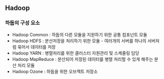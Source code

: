 ## Hadoop

### 하둡의 구성 요소
- Hadoop Common : 하둡의 다른 모듈을 지원하기 위한 공통 컴포넌트 모듈
- Hadoop HDFS : 분산저장을 처리하기 위한 모듈 - 여러개의 서버를 하나의 서버처럼 묶어서 데이터를 저장
- Hadoop YARN : 병렬처리를 위한 클러스터 자원관리 및 스케줄링 담당
- Hadoop MapReduce : 분산되어 저장된 데이터를 병렬 처리할 수 있게 해주는 분산 처리 모듈
- Hadoop Ozone : 하둡을 위한 오브젝트 저장소